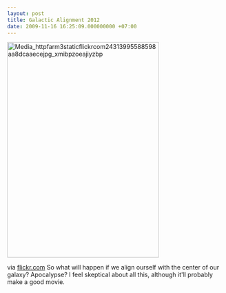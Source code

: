 ```yaml
---
layout: post
title: Galactic Alignment 2012
date: 2009-11-16 16:25:09.000000000 +07:00
---
```

<img alt="Media_httpfarm3staticflickrcom24313995588598aa8dcaaecejpg_xmibpzoeajiyzbp" height="500" src="http://gilagiback.files.wordpress.com/2009/11/media_httpfarm3staticflickrcom24313995588598aa8dcaaecejpg_xmibpzoeajiyzbp-scaled5001.jpg?w=211" width="352" />

via <a href="http://www.flickr.com/photos/michaelpaukner/3995588598/sizes/o/">flickr.com</a>
So what will happen if we align ourself with the center of our galaxy? Apocalypse? I feel skeptical about all this, although it'll probably make a good movie.
  
